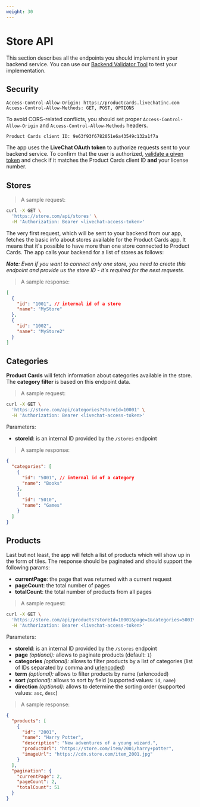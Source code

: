 ```yaml
---
weight: 30
---
```


# Store API

This section describes all the endpoints you should implement in your backend service. You can use our <a href="https://productcards.livechatinc.com/#/validator/" target="_blank">Backend Validator Tool</a> to test your implementation.

## Security

```
Access-Control-Allow-Origin: https://productcards.livechatinc.com
Access-Control-Allow-Methods: GET, POST, OPTIONS
```

To avoid CORS-related conflicts, you should set proper `Access-Control-Allow-Origin` and `Access-Control-Allow-Methods` headers.

```
Product Cards client ID: 9e63f93f6782051e6a43549c132a1f7a
```

The app uses the **LiveChat OAuth token** to authorize requests sent to your backend service. To confirm that the user is authorized, [validate a given token](../authorization/#validating-the-access-token) and check if it matches the Product Cards client ID **and** your license number.

## Stores

> A sample request:

```bash
curl -X GET \
  'https://store.com/api/stores' \
  -H 'Authorization: Bearer <livechat-access-token>'
```

The very first request, which will be sent to your backend from our app, fetches the basic info about stores available for the Product Cards app. It means that it's possible to have more than one store connected to Product Cards. The app calls your backend for a list of stores as follows:

*__Note__: Even if you want to connect only one store, you need to create this endpoint and provide us the store ID - it's required for the next requests.*

> A sample response:

```json
[
  {
    "id": "1001", // internal id of a store
    "name": "MyStore"
  },
  {
    "id": "1002",
    "name": "MyStore2"
  }
]
``` 

## Categories

**Product Cards** will fetch information about categories available in the store. The **category filter** is based on this endpoint data.  

> A sample request:

```bash
curl -X GET \
  'https://store.com/api/categories?storeId=10001' \
  -H 'Authorization: Bearer <livechat-access-token>'
```

Parameters:

- **storeId**: is an internal ID provided by the `/stores` endpoint

> A sample response:

```json
{
  "categories": [
    {
      "id": "5001", // internal id of a category
      "name": "Books"
    },
    {
      "id": "5010",
      "name": "Games"
    }
  ]
}
```

## Products

Last but not least, the app will fetch a list of products which will show up in the form of tiles. The response should be paginated and should support the following params:

- **currentPage**: the page that was returned with a current request
- **pageCount**: the total number of pages
- **totalCount**: the total number of products from all pages

> A sample request:

```bash
curl -X GET \
  'https://store.com/api/products?storeId=10001&page=1&categories=5001%2C5010&term=Harry+Potter&sort=name&direction=asc' \
  -H 'Authorization: Bearer <livechat-access-token>'
```

Parameters:

- **storeId**: is an internal ID provided by the `/stores` endpoint
- **page** *(optional):* allows to paginate products (default: `1`)
- **categories** *(optional):* allows to filter products by a list of categories (list of IDs separated by comma and <a href ="https://www.w3schools.com/tags/ref_urlencode.asp" target="_blank">urlencoded</a>)
- **term** *(optional):* allows to filter products by name (urlencoded)
- **sort** *(optional):* allows to sort by field (supported values: `id`, `name`)
- **direction** *(optional):* allows to determine the sorting order (supported values: `asc`, `desc`)

> A sample response:

```json
{
  "products": [
    {
      "id": "2001",
      "name": "Harry Potter",
      "description": "New adventures of a young wizard.",
      "productUrl": "https://store.com/item/2001/harry+potter",
      "imageUrl": "https://cdn.store.com/item_2001.jpg"
    }
  ],
  "pagination": {
    "currentPage": 2,
    "pageCount": 2,
    "totalCount": 51
  }
}
```

